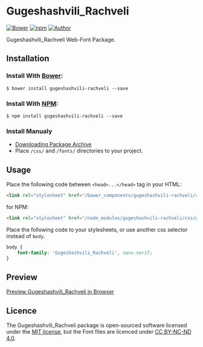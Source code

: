 # Gugeshashvili_Rachveli

[![Bower](https://img.shields.io/bower/v/gugeshashvili-rachveli.svg)](http://bower.io/search/?q=gugeshashvili-rachveli)
[![npm](https://img.shields.io/npm/v/gugeshashvili-rachveli.svg)](https://www.npmjs.com/package/gugeshashvili-rachveli)
[![Author](https://img.shields.io/badge/Font_Author-Konstantine_Gugeshashvili-blue.svg)](https://github.com/web-fonts/gugeshashvili-rachveli)

Gugeshashvili_Rachveli Web-Font Package.

## Installation

### Install With [Bower](http://bower.io):

```
$ bower install gugeshashvili-rachveli --save
```

### Install With [NPM](https://www.npmjs.com):

```
$ npm install gugeshashvili-rachveli --save
```

### Install Manualy

* [Downloading Package Archive](https://github.com/web-fonts/gugeshashvili-rachveli/archive/master.zip)
* Place `/css/` and `/fonts/` directories to your project.

## Usage

Place the following code between `<head>...</head>` tag in your HTML:

```html
<link rel="stylesheet" href="/bower_components/gugeshashvili-rachveli/css/gugeshashvili-rachveli.css">
```

for NPM:

```html
<link rel="stylesheet" href="/node_modules/gugeshashvili-rachveli/css/gugeshashvili-rachveli.css">
```

Place the following code to your stylesheets, or use another css selector instead of `body`.

```css
body {
    font-family: 'Gugeshashvili_Rachveli', sans-serif;
}
```

## Preview

[Preview Gugeshashvili_Rachveli in Browser](http://web-fonts.ge/gugeshashvili-rachveli)

## Licence

The Gugeshashvili_Rachveli package is open-sourced software licensed under the [MIT license](http://opensource.org/licenses/MIT), but the Font files are licenced under [CC BY-NC-ND 4.0](http://creativecommons.org/licenses/by-nc-nd/4.0/).